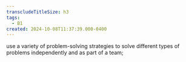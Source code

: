 ```yaml
---
transcludeTitleSize: h3
tags:
  - B1
created: 2024-10-08T11:37:39.000-0400
---
```

use a variety of problem-solving strategies to solve different types of problems independently and as part of a team;